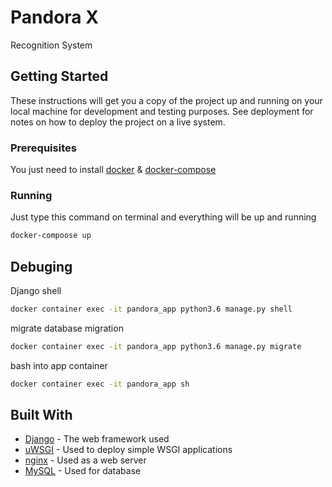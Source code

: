 # Pandora X

Recognition System

## Getting Started

These instructions will get you a copy of the project up and running on your local machine for development and testing purposes. See deployment for notes on how to deploy the project on a live system.

### Prerequisites

You just need to install [docker](https://docs.docker.com/install/) & [docker-compose](https://docs.docker.com/compose/install/)

### Running

Just type this command on terminal and everything will be up and running

```bash
docker-compoose up
```

## Debuging

Django shell
```bash
docker container exec -it pandora_app python3.6 manage.py shell
```

migrate database migration
```bash
docker container exec -it pandora_app python3.6 manage.py migrate
```

bash into app container
```bash
docker container exec -it pandora_app sh
```

## Built With

* [Django](https://www.djangoproject.com/) - The web framework used
* [uWSGI](https://uwsgi-docs.readthedocs.io/) - Used to deploy simple WSGI applications
* [nginx](https://www.nginx.com/) - Used as a web server
* [MySQL](https://www.mysql.com/) - Used for database
